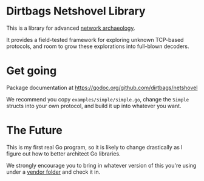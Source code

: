 Dirtbags Netshovel Library
==========================

This is a library for advanced
[network archaeology](https://sites.google.com/view/cyberfire/foundry/classes/network-archaeology).

It provides a field-tested framework for
exploring unknown TCP-based protocols,
and room to grow these explorations into full-blown decoders.


Get going
=========

Package documentation at
https://godoc.org/github.com/dirtbags/netshovel

We recommend you
copy `examples/simple/simple.go`,
change the `Simple` structs into your own protocol,
and build it up into whatever you want.



The Future
==========

This is my first real Go program,
so it is likely to change drastically
as I figure out how to better architect Go libraries.

We strongly encourage you to bring in whatever version of this you're using
under a [vendor folder](https://blog.gopheracademy.com/advent-2015/vendor-folder/)
and check it in.
